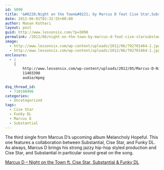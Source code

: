 ```yaml
---
id: 5090
title: '&#8220;Night on the Town&#8221; by Marcus D feat Cise Star,Substantial &#038; Funky DL'
date: 2012-06-01T02:32:55+00:00
author: Manan Kothari
layout: post
guid: http://www.lessonsix.com/?p=5090
permalink: /2012/06/night-on-the-town-by-marcus-d-feat-cise-starsubstantial-funky-dl/
image:
  - http://www.lessonsix.com/wp-content/uploads/2012/06/792701464-1.jpg
  - http://www.lessonsix.com/wp-content/uploads/2012/06/792701464-1.jpg
enclosure:
  - |
    |
        http://www.lessonsix.com/wp-content/uploads/2012/05/Marcus-D-Night-on-the-Town-ft.-Cise-Star-Substantial-Funky-DL.mp3
        11403398
        audio/mpeg
        
dsq_thread_id:
  - 710198496
categories:
  - Uncategorized
tags:
  - Cise Star
  - Funky DL
  - Marcus D
  - Substantial
---
```

The third single from Marcus D&#8217;s upcoming album Melancholy Hopeful. This one features a collaboration between Substantial, Cise Star, and Funky DL. As always, Marcus D brings his strong jazzy hip-hop styled production and Cise Star, and Substantial in particular sound great on the song.

[Marcus D &#8211; Night on the Town ft. Cise Star, Substantial & Funky DL](http://www.lessonsix.com/wp-content/uploads/2012/05/Marcus-D-Night-on-the-Town-ft.-Cise-Star-Substantial-Funky-DL.mp3)